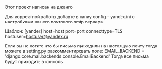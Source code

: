 Этот проект написан на джанго

Для корректной работы добавте в папку config - yandex.ini с настройками вашего почтового smtp сервера

Шаблон:
[yandex]
host=host
port=port
connecttype=TLS
hostuser=hostuser@yandex.ru

Если вы не хотите что бы письма приходили на настоящую почту тогда можете в setting.py разкомментировать поле:
EMAIL_BACKEND = 'django.core.mail.backends.console.EmailBackend'
Тогда все письма будут приходить в консоль